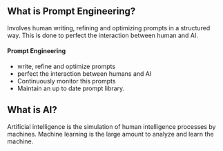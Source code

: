 
## What is Prompt Engineering?

Involves human writing, refining and optimizing prompts in a structured way. This is done to perfect the interaction between human and AI.

#### Prompt Engineering

-  write, refine and optimize prompts
- perfect the interaction between humans and AI
- Continuously monitor this prompts
- Maintain an up to date prompt library.


## What is AI?

Artificial intelligence is the simulation of human intelligence processes by  machines. Machine learning is the large amount to analyze and learn the machine.



